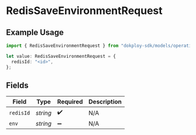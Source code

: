 # RedisSaveEnvironmentRequest

## Example Usage

```typescript
import { RedisSaveEnvironmentRequest } from "dokploy-sdk/models/operations";

let value: RedisSaveEnvironmentRequest = {
  redisId: "<id>",
};
```

## Fields

| Field              | Type               | Required           | Description        |
| ------------------ | ------------------ | ------------------ | ------------------ |
| `redisId`          | *string*           | :heavy_check_mark: | N/A                |
| `env`              | *string*           | :heavy_minus_sign: | N/A                |